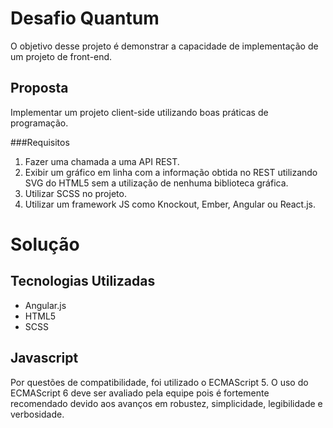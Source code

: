# Desafio Quantum
O objetivo desse projeto é demonstrar a capacidade de implementação de um projeto de front-end.

## Proposta
Implementar um projeto client-side utilizando boas práticas de programação.

###Requisitos
1. Fazer uma chamada a uma API REST.
2. Exibir um gráfico em linha com a informação obtida no REST utilizando SVG do HTML5 sem a utilização de nenhuma biblioteca gráfica.
3. Utilizar SCSS no projeto.
4. Utilizar um framework JS como Knockout, Ember, Angular ou React.js.

# Solução

## Tecnologias Utilizadas
* Angular.js
* HTML5
* SCSS

## Javascript
Por questões de compatibilidade, foi utilizado o ECMAScript 5.
O uso do ECMAScript 6 deve ser avaliado pela equipe pois é fortemente 
recomendado devido aos avanços em robustez, simplicidade, legibilidade 
e verbosidade.

